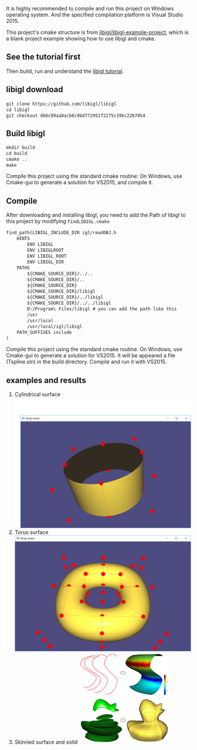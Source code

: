 It is highly recommended to compile and run this project on Windows operating system. And the specified compilation platform is Visual Studio 2015.

This project's cmake structure is from [libigl/libigl-example-project](https://github.com/libigl/libigl-example-project), which is a blank project example showing how to use libigl and cmake. 

## See the tutorial first

Then build, run and understand the [libigl
tutorial](http://libigl.github.io/libigl/tutorial/).

## libigl download
```
git clone https://github.com/libigl/libigl
cd libigl
git checkout db6c89aa0acb6c9bd772951f2275c19bc2267054
```

## Build libigl

    mkdir build
    cd build
    cmake ..
    make
    
Compile this project using the standard cmake routine:
On Windows, use Cmake-gui to generate a solution for VS2015, and compile it.

## Compile
After downloading and installing libigl, you need to add the Path of libigl to this project by modifying `FindLIBIGL.cmake`
```
find_path(LIBIGL_INCLUDE_DIR igl/readOBJ.h
    HINTS
        ENV LIBIGL
        ENV LIBIGLROOT
        ENV LIBIGL_ROOT
        ENV LIBIGL_DIR
    PATHS
        ${CMAKE_SOURCE_DIR}/../..
        ${CMAKE_SOURCE_DIR}/..
        ${CMAKE_SOURCE_DIR}
        ${CMAKE_SOURCE_DIR}/libigl
        ${CMAKE_SOURCE_DIR}/../libigl
        ${CMAKE_SOURCE_DIR}/../../libigl
        D:/Program\ Files/libigl # you can add the path like this
        /usr
        /usr/local
        /usr/local/igl/libigl
    PATH_SUFFIXES include
)

```
Compile this project using the standard cmake routine.
On Windows, use Cmake-gui to generate a solution for VS2015. It will be appeared a file (Tspline.sln) in the build directory. Compile and run it with VS2015.


## examples and results
1. Cylindrical surface
![cylinder.PNG](https://github.com/aijm/NURBS/blob/master/examples/cylinder.PNG)
2. Torus surface
![torus.PNG](https://github.com/aijm/NURBS/blob/master/examples/torus.PNG)
3. Skinned surface and solid
![representative_image.png](https://github.com/Hubury/TSpline/blob/master/out/representative_image.png)


